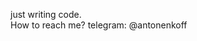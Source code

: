 just writing code.<br/>
How to reach me? telegram: @antonenkoff

<!---
a-nizier/a-nizier is a ✨ special ✨ repository because its `README.md` (this file) appears on your GitHub profile.
You can click the Preview link to take a look at your changes.
--->
